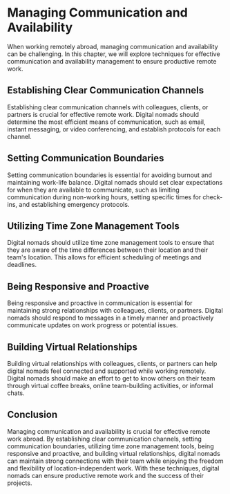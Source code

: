 Managing Communication and Availability
================================================================================================

When working remotely abroad, managing communication and availability can be challenging. In this chapter, we will explore techniques for effective communication and availability management to ensure productive remote work.

Establishing Clear Communication Channels
-----------------------------------------

Establishing clear communication channels with colleagues, clients, or partners is crucial for effective remote work. Digital nomads should determine the most efficient means of communication, such as email, instant messaging, or video conferencing, and establish protocols for each channel.

Setting Communication Boundaries
--------------------------------

Setting communication boundaries is essential for avoiding burnout and maintaining work-life balance. Digital nomads should set clear expectations for when they are available to communicate, such as limiting communication during non-working hours, setting specific times for check-ins, and establishing emergency protocols.

Utilizing Time Zone Management Tools
------------------------------------

Digital nomads should utilize time zone management tools to ensure that they are aware of the time differences between their location and their team's location. This allows for efficient scheduling of meetings and deadlines.

Being Responsive and Proactive
------------------------------

Being responsive and proactive in communication is essential for maintaining strong relationships with colleagues, clients, or partners. Digital nomads should respond to messages in a timely manner and proactively communicate updates on work progress or potential issues.

Building Virtual Relationships
------------------------------

Building virtual relationships with colleagues, clients, or partners can help digital nomads feel connected and supported while working remotely. Digital nomads should make an effort to get to know others on their team through virtual coffee breaks, online team-building activities, or informal chats.

Conclusion
----------

Managing communication and availability is crucial for effective remote work abroad. By establishing clear communication channels, setting communication boundaries, utilizing time zone management tools, being responsive and proactive, and building virtual relationships, digital nomads can maintain strong connections with their team while enjoying the freedom and flexibility of location-independent work. With these techniques, digital nomads can ensure productive remote work and the success of their projects.

